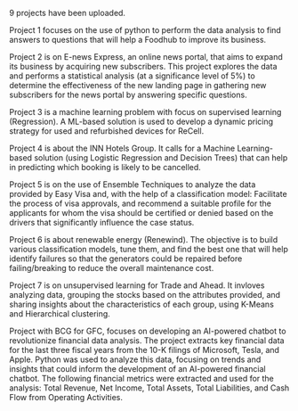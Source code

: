 9 projects have been uploaded.

Project 1 focuses on the use of python to perform the data analysis to find answers to questions that will help a Foodhub to improve its business.

Project 2 is on E-news Express, an online news portal, that aims to expand its business by acquiring new subscribers. This project explores the data and performs a statistical analysis (at a significance level of 5%) to determine the effectiveness of the new landing page in gathering new subscribers for the news portal by answering specific questions.

Project 3 is a machine learning problem with focus on supervised learning (Regression). A ML-based solution is used to develop a dynamic pricing strategy for used and refurbished devices for ReCell.

Project 4 is about the INN Hotels Group. It calls for a Machine Learning-based solution (using Logistic Regression and Decision Trees) that can help in predicting which booking is likely to be cancelled.

Project 5 is on the use of Ensemble Techniques to analyze the data provided by Easy Visa and, with the help of a classification model: Facilitate the process of visa approvals, and recommend a suitable profile for the applicants for whom the visa should be certified or denied based on the drivers that significantly influence the case status.

Project 6 is about renewable energy (Renewind). The objective is to build various classification models, tune them, and find the best one that will help identify failures so that the generators could be repaired before failing/breaking to reduce the overall maintenance cost.

Project 7 is on unsupervised learning for Trade and Ahead. It invloves analyzing data, grouping the stocks based on the attributes provided, and sharing insights about the characteristics of each group, using K-Means and Hierarchical clustering.

Project with BCG for GFC, focuses on developing an AI-powered chatbot to revolutionize financial data analysis. The project extracts key financial data for the last three fiscal years from the 10-K filings of Microsoft, Tesla, and Apple. Python was used to analyze this data, focusing on trends and insights that could inform the development of an AI-powered financial chatbot. The following financial metrics were extracted and used for the analysis: Total Revenue, Net Income, Total Assets, Total Liabilities, and Cash Flow from Operating Activities.
